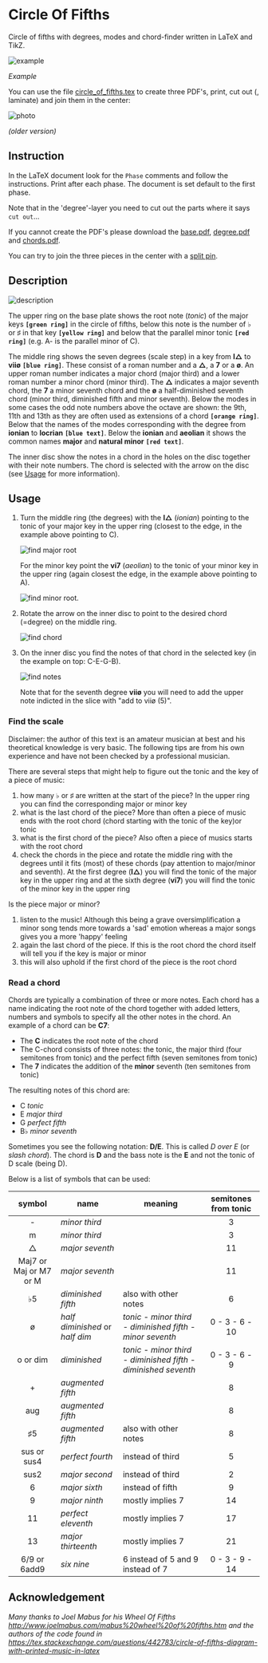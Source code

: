 # Circle Of Fifths

Circle of fifths with degrees, modes and chord-finder written in LaTeX and TikZ.

![example](example.png)

*Example*

You can use the file [circle_of_fifths.tex](circle_of_fifths.tex) to create three PDF's, print, cut out (, laminate) and join them in the center:

![photo](photo.png)

*(older version)*

## Instruction

In the LaTeX document look for the `Phase` comments and follow the instructions. Print after each phase. The document is set default to the first phase.

Note that in the 'degree'-layer you need to cut out the parts where it says `cut out`...

If you cannot create the PDF's please download the [base.pdf](base.pdf), [degree.pdf](degree.pdf) and [chords.pdf](chords.pdf).

You can try to join the three pieces in the center with a [split pin](https://en.wikipedia.org/wiki/Brass_fastener).

## Description

![description](description.png)

The upper ring on the base plate shows the root note (*tonic*) of the major keys **`[green ring]`** in the circle of fifths, below this note is the number of &flat; or &sharp; in that key **`[yellow ring]`** and below that the parallel minor tonic **`[red ring]`** (e.g. A- is the parallel minor of C).

The middle ring shows the seven degrees (scale step) in a key from **I&xutri;** to **vii&oslash;** **`[blue ring]`**. These consist of a roman number and a **&xutri;**, a **7** or a **&oslash;**. An upper roman number indicates a major chord (major third) and a lower roman number a minor chord (minor third). The **&xutri;** indicates a major seventh chord, the **7** a minor seventh chord and the **&oslash;** a half-diminished seventh chord (minor third, diminished fifth and minor seventh). Below the modes in some cases the odd note numbers above the octave are shown: the 9th, 11th and 13th as they are often used as extensions of a chord **`[orange ring]`**. Below that the names of the modes corresponding with the degree from **ionian** to **locrian** **`[blue text]`**. Below the **ionian** and **aeolian** it shows the common names **major** and **natural minor** **`[red text]`**.

The inner disc show the notes in a chord in the holes on the disc together with their note numbers. The chord is selected with the arrow on the disc (see [Usage](#usage) for more information).

## Usage

1. Turn the middle ring (the degrees) with the **I&xutri;** (*ionian*) pointing to the tonic of your major key in the upper ring (closest to the edge, in the example above pointing to C).

   ![find major root](step_1_major.png)

   For the minor key point the  **vi7** (*aeolian*) to the tonic of your minor key in the upper ring (again closest the edge, in the example above pointing to A).

   ![find minor root](step_1_minor.png).
1. Rotate the arrow on the inner disc to point to the desired chord (=degree) on the middle ring.

   ![find chord](step_2.png)
1. On the inner disc you find the notes of that chord in the selected key (in the example on top: C-E-G-B).

   ![find notes](step_3.png)

   Note that for the seventh degree **vii&oslash;** you will need to add the upper note indicted in the slice with "add to vii&oslash; (5)".

### Find the scale

Disclaimer: the author of this text is an amateur musician at best and his theoretical knowledge is very basic. The following tips are from his own experience and have not been checked by a professional musician.

There are several steps that might help to figure out the tonic and the key of a piece of music:

1. how many &flat; or &sharp; are written at the start of the piece? In the upper ring you can find the corresponding major or minor key
1. what is the last chord of the piece? More than often a piece of music ends with the root chord (chord starting with the tonic of the key)or tonic
1. what is the first chord of the piece? Also often a piece of musics starts with the root chord
1. check the chords in the piece and rotate the middle ring with the degrees until it fits (most) of these chords (pay attention to major/minor and seventh). At the first degree (**I&xutri;**) you will find the tonic of the major key in the upper ring and at the sixth degree (**vi7**) you will find the tonic of the minor key in the upper ring

Is the piece major or minor?

1. listen to the music! Although this being a grave oversimplification a minor song tends more towards a 'sad' emotion whereas a major songs gives you a more 'happy' feeling
1. again the last chord of the piece. If this is the root chord the chord itself will tell you if the key is major or minor
1. this will also uphold if the first chord of the piece is the root chord

### Read a chord

Chords are typically a combination of three or more notes. Each chord has a name indicating the root note of the chord together with added letters, numbers and symbols to specify all the other notes in the chord. An example of a chord can be **C7**:

* The **C** indicates the root note of the chord
* The C-chord consists of three notes: the tonic, the major third (four semitones from tonic) and the perfect fifth (seven semitones from tonic)
* The **7** indicates the addition of the **minor** seventh (ten semitones from tonic)

The resulting notes of this chord are:

* C *tonic*
* E *major third*
* G *perfect fifth*
* B&flat; *minor seventh*

Sometimes you see the following notation: **D/E**. This is called *D over E* (or *slash chord*). The chord is **D** and the bass note is the **E** and not the tonic of D scale (being D).

Below is a list of symbols that can be used:

| symbol | name | meaning | semitones from tonic
| :---: | --- | --- | :---:
| - | *minor third* | | 3
| m | *minor third* | | 3
| &xutri; | *major seventh* | | 11
| Maj7 or Maj or M7 or M | *major seventh* | | 11
| &flat;5 | *diminished fifth* | also with other notes | 6
| &oslash; | *half diminished* or *half dim* | *tonic* - *minor third* - *diminished fifth* -  *minor seventh* | 0 - 3 - 6 - 10
| o or dim | *diminished* | *tonic* - *minor third* - *diminished fifth* -  *diminished seventh* | 0 - 3 - 6 - 9
| + | *augmented fifth* | | 8
| aug | *augmented fifth* | | 8
| &sharp;5 | *augmented fifth* | also with other notes | 8
| sus or sus4 | *perfect fourth* | instead of third | 5
| sus2 | *major second* | instead of third | 2
| 6 | *major sixth* | instead of fifth | 9
| 9 | *major ninth* | mostly implies 7 | 14
| 11 | *perfect eleventh* | mostly implies 7 | 17
| 13 | *major thirteenth* | mostly implies 7 | 21
| 6/9 or 6add9 | *six nine* | 6 instead of 5 and 9 instead of 7 | 0 - 3 - 9 - 14

## Acknowledgement

*Many thanks to Joel Mabus for his Wheel Of Fifths <http://www.joelmabus.com/mabus%20wheel%20of%20fifths.htm> and the authors of the code found in <https://tex.stackexchange.com/questions/442783/circle-of-fifths-diagram-with-printed-music-in-latex>*
